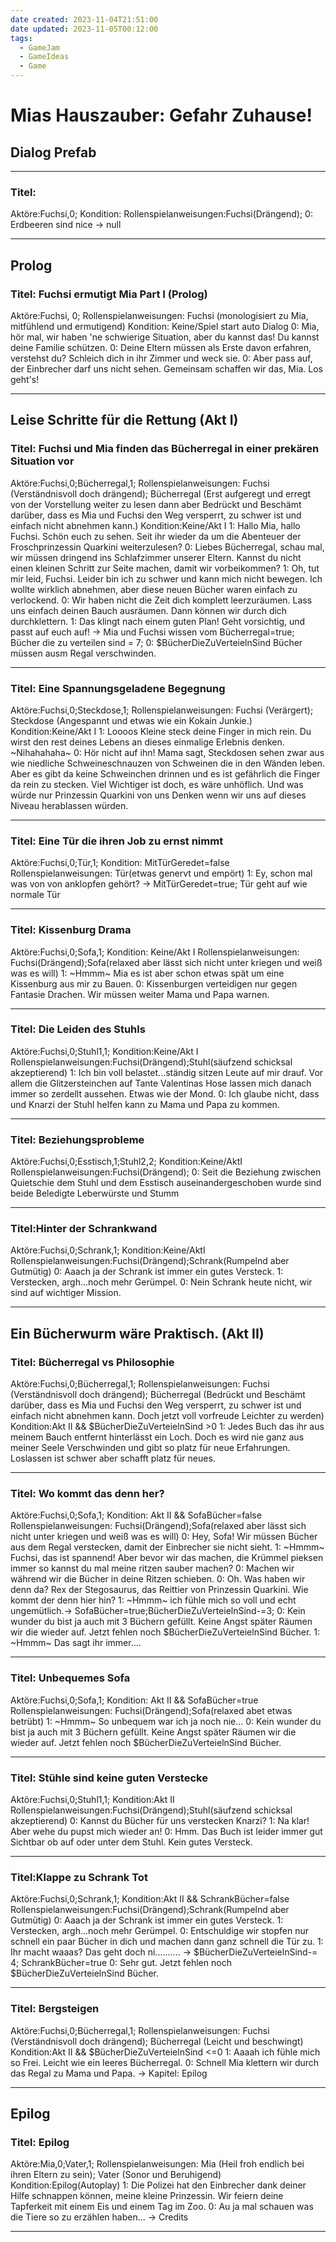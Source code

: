 ```yaml
---
date created: 2023-11-04T21:51:00
date updated: 2023-11-05T00:12:00
tags:
  - GameJam
  - GameIdeas
  - Game
---
```

# Mias Hauszauber: Gefahr Zuhause!
## Dialog Prefab
---
### Titel:
Aktöre:Fuchsi,0;
Kondition:
Rollenspielanweisungen:Fuchsi(Drängend);
0: Erdbeeren sind nice -> null

---
## Prolog
### Titel: Fuchsi ermutigt Mia Part I (Prolog)
Aktöre:Fuchsi, 0;
Rollenspielanweisungen: Fuchsi (monologisiert zu Mia, mitfühlend und ermutigend)
Kondition: Keine/Spiel start auto Dialog
0: Mia, hör mal, wir haben 'ne schwierige Situation, aber du kannst das! Du kannst deine Familie schützen.
0: Deine Eltern müssen als Erste davon erfahren, verstehst du? Schleich dich in ihr Zimmer und weck sie.
0: Aber pass auf, der Einbrecher darf uns nicht sehen. Gemeinsam schaffen wir das, Mia. Los geht's!

---
## Leise Schritte für die Rettung (Akt I)
### Titel: Fuchsi und Mia finden das Bücherregal in einer prekären Situation vor 
Aktöre:Fuchsi,0;Bücherregal,1;
Rollenspielanweisungen: Fuchsi (Verständnisvoll doch drängend); Bücherregal (Erst aufgeregt und erregt von der Vorstellung weiter zu lesen dann aber Bedrückt und Beschämt darüber, dass es Mia und Fuchsi den Weg versperrt, zu schwer ist und einfach nicht abnehmen kann.)
Kondition:Keine/Akt I
1: Hallo Mia, hallo Fuchsi. Schön euch zu sehen. Seit ihr wieder da um die Abenteuer der Froschprinzessin Quarkini weiterzulesen?
0: Liebes Bücherregal, schau mal, wir müssen dringend ins Schlafzimmer unserer Eltern. Kannst du nicht einen kleinen Schritt zur Seite machen, damit wir vorbeikommen?
1: Oh, tut mir leid, Fuchsi. Leider bin ich zu schwer und kann mich nicht bewegen. Ich wollte wirklich abnehmen, aber diese neuen Bücher waren einfach zu verlockend.
0: Wir haben nicht die Zeit dich komplett leerzuräumen. Lass uns einfach deinen Bauch ausräumen. Dann können wir durch dich durchklettern.
1: Das klingt nach einem guten Plan! Geht vorsichtig, und passt auf euch auf! -> Mia und Fuchsi wissen vom Bücherregal=true; Bücher die zu verteilen sind = 7;
0: $BücherDieZuVerteielnSind Bücher müssen ausm Regal verschwinden.

---

### Titel: Eine Spannungsgeladene Begegnung
Aktöre:Fuchsi,0;Steckdose,1;
Rollenspielanweisungen: Fuchsi (Verärgert); Steckdose (Angespannt und etwas wie ein Kokain Junkie.)
Kondition:Keine/Akt I
1: Loooos Kleine steck deine Finger in mich rein. Du wirst den rest deines Lebens an dieses einmalige Erlebnis denken. ~Nihahahaha~
0: Hör nicht auf ihn! Mama sagt, Steckdosen sehen zwar aus wie niedliche Schweineschnauzen von Schweinen die in den Wänden leben. Aber es gibt da keine Schweinchen drinnen und es ist gefährlich die Finger da rein zu stecken. Viel Wichtiger ist doch, es wäre unhöflich. Und was würde nur Prinzessin Quarkini von uns Denken wenn wir uns auf dieses Niveau herablassen würden.

---

### Titel: Eine Tür die ihren Job zu ernst nimmt
Aktöre:Fuchsi,0;Tür,1;
Kondition: MitTürGeredet=false
Rollenspielanweisungen: Tür(etwas genervt und empört)
1: Ey, schon mal was von von anklopfen gehört? -> MitTürGeredet=true; Tür geht auf wie normale Tür

---

### Titel: Kissenburg Drama
Aktöre:Fuchsi,0;Sofa,1;
Kondition: Keine/Akt I
Rollenspielanweisungen: Fuchsi(Drängend);Sofa(relaxed aber lässt sich nicht unter kriegen und weiß was es will)
1: ~Hmmm~ Mia es ist aber schon etwas spät um eine Kissenburg aus mir zu Bauen.
0: Kissenburgen verteidigen nur gegen Fantasie Drachen. Wir müssen weiter Mama und Papa warnen.

---

### Titel: Die Leiden des Stuhls
Aktöre:Fuchsi,0;Stuhl1,1;
Kondition:Keine/Akt I
Rollenspielanweisungen:Fuchsi(Drängend);Stuhl(säufzend schicksal akzeptierend)
1: Ich bin voll belastet...ständig sitzen Leute auf mir drauf. Vor allem die Glitzersteinchen auf Tante Valentinas Hose lassen mich danach immer so zerdellt aussehen. Etwas wie der Mond.
0: Ich glaube nicht, dass und Knarzi der Stuhl helfen kann zu Mama und Papa zu kommen.

---
### Titel: Beziehungsprobleme
Aktöre:Fuchsi,0;Esstisch,1;Stuhl2,2;
Kondition:Keine/AktI
Rollenspielanweisungen:Fuchsi(Drängend);
0: Seit die Beziehung zwischen Quietschie dem Stuhl und dem Esstisch auseinandergeschoben wurde sind beide Beledigte Leberwürste und Stumm

---

### Titel:Hinter der Schrankwand
Aktöre:Fuchsi,0;Schrank,1;
Kondition:Keine/AktI
Rollenspielanweisungen:Fuchsi(Drängend);Schrank(Rumpelnd aber Gutmütig)
0: Aaach ja der Schrank ist immer ein gutes Versteck.
1: Verstecken, argh...noch mehr Gerümpel.
0: Nein Schrank heute nicht, wir sind auf wichtiger Mission.

---
## Ein Bücherwurm wäre Praktisch. (Akt II)

### Titel: Bücherregal vs Philosophie
Aktöre:Fuchsi,0;Bücherregal,1;
Rollenspielanweisungen: Fuchsi (Verständnisvoll doch drängend); Bücherregal (Bedrückt und Beschämt darüber, dass es Mia und Fuchsi den Weg versperrt, zu schwer ist und einfach nicht abnehmen kann. Doch jetzt voll vorfreude Leichter zu werden)
Kondition:Akt II && $BücherDieZuVerteielnSind >0
1: Jedes Buch das ihr aus meinem Bauch entfernt hinterlässt ein Loch. Doch es wird nie ganz aus meiner Seele Verschwinden und gibt so platz für neue Erfahrungen. Loslassen ist schwer aber schafft platz für neues.

---

### Titel: Wo kommt das denn her?
Aktöre:Fuchsi,0;Sofa,1;
Kondition: Akt II && SofaBücher=false
Rollenspielanweisungen: Fuchsi(Drängend);Sofa(relaxed aber lässt sich nicht unter kriegen und weiß was es will)
0: Hey, Sofa! Wir müssen Bücher aus dem Regal verstecken, damit der Einbrecher sie nicht sieht.
1: ~Hmmm~ Fuchsi, das ist spannend! Aber bevor wir das machen, die Krümmel pieksen immer so kannst du mal meine ritzen sauber machen?
0: Machen wir während wir die Bücher in deine Ritzen schieben.
0: Oh. Was haben wir denn da? Rex der Stegosaurus, das Reittier von Prinzessin Quarkini. Wie kommt der denn hier hin?
1: ~Hmmm~ ich fühle mich so voll und echt ungemütlich.-> SofaBücher=true;BücherDieZuVerteielnSind-=3;
0: Kein wunder du bist ja auch mit 3 Büchern gefüllt. Keine Angst später Räumen wir die wieder auf. Jetzt fehlen noch $BücherDieZuVerteielnSind Bücher.
1: ~Hmmm~ Das sagt ihr immer.... 

---

### Titel: Unbequemes Sofa
Aktöre:Fuchsi,0;Sofa,1;
Kondition: Akt II && SofaBücher=true
Rollenspielanweisungen: Fuchsi(Drängend);Sofa(relaxed abet etwas betrübt)
1: ~Hmmm~ So unbequem war ich ja noch nie...
0: Kein wunder du bist ja auch mit 3 Büchern gefüllt. Keine Angst später Räumen wir die wieder auf. Jetzt fehlen noch $BücherDieZuVerteielnSind Bücher.

---

### Titel: Stühle sind keine guten Verstecke
Aktöre:Fuchsi,0;Stuhl1,1;
Kondition:Akt II
Rollenspielanweisungen:Fuchsi(Drängend);Stuhl(säufzend schicksal akzeptierend)
0: Kannst du Bücher für uns verstecken Knarzi?
1: Na klar! Aber wehe du pupst mich wieder an!
0: Hmm. Das Buch ist leider immer gut Sichtbar ob auf oder unter dem Stuhl. Kein gutes Versteck.

---

### Titel:Klappe zu Schrank Tot
Aktöre:Fuchsi,0;Schrank,1;
Kondition:Akt II && SchrankBücher=false
Rollenspielanweisungen:Fuchsi(Drängend);Schrank(Rumpelnd aber Gutmütig)
0: Aaach ja der Schrank ist immer ein gutes Versteck.
1: Verstecken, argh...noch mehr Gerümpel.
0: Entschuldige wir stopfen nur schnell ein paar Bücher in dich und machen dann ganz schnell die Tür zu.
1: Ihr macht waaas? Das geht doch ni.......... -> $BücherDieZuVerteielnSind-= 4; SchrankBücher=true
0: Sehr gut. Jetzt fehlen noch $BücherDieZuVerteielnSind Bücher.

---

### Titel: Bergsteigen
Aktöre:Fuchsi,0;Bücherregal,1;
Rollenspielanweisungen: Fuchsi (Verständnisvoll doch drängend); Bücherregal (Leicht und beschwingt)
Kondition:Akt II && $BücherDieZuVerteielnSind <=0
1: Aaaah ich fühle mich so Frei. Leicht wie ein leeres Bücherregal.
0: Schnell Mia klettern wir durch das Regal zu Mama und Papa. -> Kapitel: Epilog

---

## Epilog
### Titel: Epilog
Aktöre:Mia,0;Vater,1;
Rollenspielanweisungen: Mia (Heil froh endlich bei ihren Eltern zu sein); Vater (Sonor und Beruhigend)
Kondition:Epilog(Autoplay)
1: Die Polizei hat den Einbrecher dank deiner Hilfe schnappen können, meine kleine Prinzessin. Wir feiern deine Tapferkeit mit einem Eis und einem Tag im Zoo.
0: Au ja mal schauen was die Tiere so zu erzählen haben... -> Credits

---